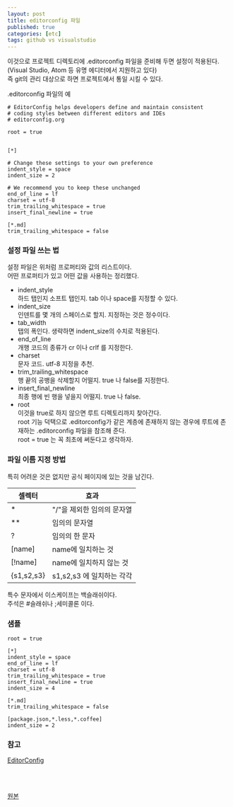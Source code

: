 ```yaml
---
layout: post
title: editorconfig 파일
published: true
categories: [etc]
tags: github vs visualstudio
---
```

이것으로 프로젝트 디렉토리에  .editorconfig 파일을 준비해 두면 설정이 적용된다.  
(Visual Studio, Atom 등 유명 에디터에서 지원하고 있다)  
즉 git의 관리 대상으로 하면 프로젝트에서 통일 시킬 수 있다.  
  
.editorconfig 파일의 예  
```
# EditorConfig helps developers define and maintain consistent
# coding styles between different editors and IDEs
# editorconfig.org

root = true


[*]

# Change these settings to your own preference
indent_style = space
indent_size = 2

# We recommend you to keep these unchanged
end_of_line = lf
charset = utf-8
trim_trailing_whitespace = true
insert_final_newline = true

[*.md]
trim_trailing_whitespace = false
```  
  
### 설정 파일 쓰는 법
설정 파일은 위처럼 프로퍼티와 값의 리스트이다.  
어떤 프로퍼티가 있고 어떤 값을 사용하는 정리했다.  
- indent_style  
  하드 탭인지 소프트 탭인지. tab 이나 space를 지정할 수 있다.     
- indent_size  
  인덴트를 몇 개의 스페이스로 할지. 지정하는 것은 정수이다.   
- tab_width  
  탭의 폭인다. 생략하면 indent_size의 수치로 적용된다.    
- end_of_line  
  개행 코드의 종류가 cr 이나 crlf 를 지정한다.    
- charset  
  문자 코드. utf-8 지정을 추천.   
- trim_trailing_whitespace  
  행 끝의 공뱅을 삭제할지 어떨지. true 나 false를 지정한다.    
- insert_final_newline  
  최종 행에 빈 행을 넣을지 어떨지. true 나 false.    
- root  
  이것을 true로 하지 않으면 루트 디렉토리까지 찾아간다.    
  root 기능 덕택으로 .editorconfig가 같은 계층에 존재하지 않는 경우에 루트에 존재하는 .editorconfig 파일을 참조해 준다.    
  root = true 는 꼭 최초에 써둔다고 생각하자.    
   
   
### 파일 이름 지정 방법
특히 어려운 것은 없지만 공식 페이지에 있는 것을 남긴다.  
  
| 셀렉터   | 효과                   |
|------------|------------------------|
| *          | "/"을 제외한 임의의 문자열  |
| **         | 임의의 문자열           |
| ?          | 임의의 한 문자           |
| [name]     | name에 일치하는 것     |
| [!name]    | name에 일치하지 않는 것   |
| {s1,s2,s3} | s1,s2,s3 에 일치하는 각각 |
  
특수 문자에서 이스케이프는 백슬래쉬이다.  
주석은 #슬래쉬나 ;세미콜론 이다.  
  
    
### 샘플
```
root = true

[*]
indent_style = space
end_of_line = lf
charset = utf-8
trim_trailing_whitespace = true
insert_final_newline = true
indent_size = 4

[*.md]
trim_trailing_whitespace = false

[package.json,*.less,*.coffee]
indent_size = 2
```  
  
### 참고
[EditorConfig](http://editorconfig.org/)  
  
<br>  
<br>     
  
[원본](https://qiita.com/naru0504/items/82f09881abaf3f4dc171)
